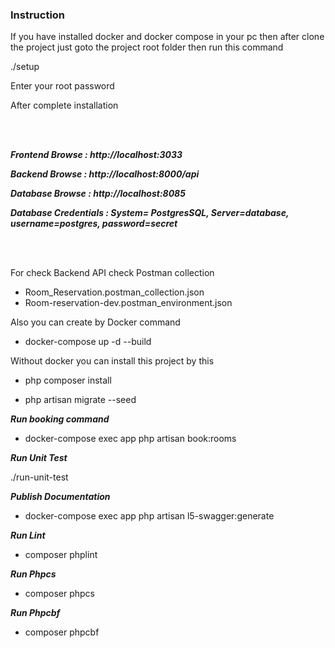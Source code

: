 
 ### **Instruction**

If you have installed docker and docker compose  in your pc
then after clone the project just goto the project root folder then run this command

./setup

Enter your root password 

After complete installation

<br>
<br>

***Frontend Browse :  http://localhost:3033***

***Backend Browse :  http://localhost:8000/api***

***Database Browse :  http://localhost:8085***

***Database Credentials :  System= PostgresSQL, Server=database,  username=postgres,  password=secret*** 

<br>
<br>


For check Backend API check Postman collection

- Room_Reservation.postman_collection.json
- Room-reservation-dev.postman_environment.json



Also you can create by Docker command
 
 - docker-compose up -d --build

Without docker you can install this project by this 
 
- php composer install

- php artisan migrate --seed


***Run booking command***

- docker-compose exec app php artisan book:rooms

***Run Unit Test***

./run-unit-test

***Publish Documentation***

- docker-compose exec app php artisan l5-swagger:generate

***Run Lint***

- composer phplint

***Run Phpcs***

- composer phpcs

***Run Phpcbf***

- composer phpcbf
